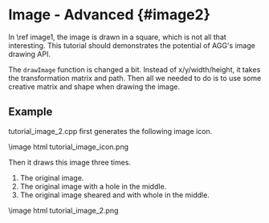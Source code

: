 Image - Advanced {#image2}
==========================

In \ref image1, the image is drawn in a square, which is not all that
interesting. This tutorial should demonstrates the potential of AGG's
image drawing API.

The `drawImage` function is changed a bit.  Instead of
x/y/width/height, it takes the transformation matrix and path.  Then
all we needed to do is to use some creative matrix and shape when
drawing the image.

Example
-------

tutorial_image_2.cpp first generates the following image icon.

\image html tutorial_image_icon.png

Then it draws this image three times.

1. The original image.
2. The original image with a hole in the middle.
3. The original image sheared and with whole in the middle.

\image html tutorial_image_2.png
